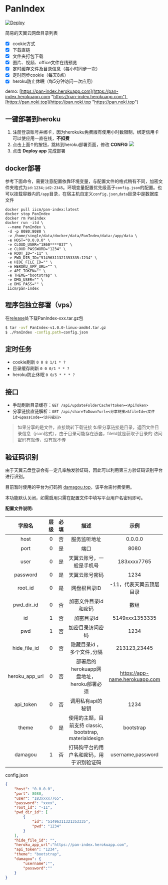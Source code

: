 # PanIndex
[![Deploy](https://www.herokucdn.com/deploy/button.png)](https://heroku.com/deploy?template=https://github.com/libsgh/PanIndex)

简易的天翼云网盘目录列表
- [x] cookie方式
- [x] 下载直链
- [x] 文件夹打包下载
- [x] 图片、视频、office文件在线预览
- [x] 定时缓存文件及目录信息（每小时同步一次）
- [x] 定时同步cookie（每天8点）
- [x] heroku防止休眠（每5分钟访问一次应用）

demo: [https://pan-index.herokuapp.com](https://pan-index.herokuapp.com "https://pan-index.herokuapp.com"),[https://pan.noki.top](https://pan.noki.top "https://pan.noki.top")
## 一键部署到heroku
1.  注册登录账号并绑卡，因为herokuku免费版有使用小时数限制，绑定信用卡可以使应用一直在线，**不扣费**
2.  点击上面↑的按钮，跳转到heroku部署页面，修改 **CONFIG**
![](https://raw.githubusercontent.com/libsgh/PanIndex/master/doc/1-2.png)
3. 点击 **Deploy app** 完成部署

## docker部署
参考下面命令，需要注意配置依靠环境变量，与配置文件的格式稍有不同，加密文件夹格式为`id:1234;id2:2345`。环境变量配置优先级高于`config.json`的配置。也可以挂载容器内的`/app`目录，在宿主机自定义`config.json`,`data`目录中是数据库文件
```
docker pull iicm/pan-index:latest
docker stop PanIndex
docker rm PanIndex
docker run -itd \
 --name PanIndex \
 -d -p 8080:8080 \
 -v /home/single/data/docker/data/PanIndex/data:/app/data \
 -e HOST="0.0.0.0" \
 -e CLOUD_USER="1860****837" \
 -e CLOUD_PASSWORD="1234" \
 -e ROOT_ID="-11" \
 -e PWD_DIR_ID="51496311321353335:1234" \
 -e HIDE_FILE_ID="" \
 -e HEROKU_APP_URL="" \
 -e API_TOKEN="" \
 -e THEME="bootstrap" \
 -e DMG_USER="" \
 -e DMG_PASS="" \
 iicm/pan-index
```
## 程序包独立部署（vps）
在[release](https://github.com/libsgh/PanIndex/releases "release")处下载PanIndex-xxx.tar.gz包
```bash
$ tar -xvf PanIndex-v1.0.0-linux-amd64.tar.gz
$ ./PanIndex -config.path=config.json
```

## 定时任务
- cookie刷新 `0 0 8 1/1 * ?`
- 目录缓存刷新 `0 0 0/1 * * ?`
- heroku防止休眠 `0 0/5 * * * ?`

## 接口
- 手动刷新目录缓存：`GET /api/updateFolderCache?token=<ApiToken>`
- 分享链接直链解析：`GET /api/shareToDown?url=<分享链接>&fileId=<文件id>&passCode=<访问密码>`

> 如果分享的是文件，直接跳转下载链接
> 如果分享链接是目录，返回文件目录信息（json格式），由于目录可能存在嵌套，fileId就是获取子目录的
> 访问密码有就传，没有就不传
  

## 验证码识别
由于天翼云盘登录会有一定几率触发验证码，因此可以利用第三方验证码识别平台进行识别。

目前暂时使用的平台为打码狗 [damagou.top](http://www.damagou.top)，该平台需付费使用。

本功能默认关闭，如需启用只需在配置文件中填写平台用户名密码即可。

**配置文件说明:**

|  字段名         | 层级  | 必填  | 描述                                                    | 示例                           |
| :-------------: | :----:| :---: | :-----------------------------------------------------: | :----------------------------: |
|  host           | 0     | 否    | 服务监听地址                                            | 0.0.0.0                        |
|  port           | 0     | 是    | 端口                                                    | 8080                           |
|  user           | 0     | 是    | 天翼云账号，一般是手机号                                | 183xxxx7765                    |
|  password       | 0     | 是    | 天翼云账号密码                                          | 1234                           |
|  root_id        | 0     | 是    | 网盘根目录ID                                            | -11，代表天翼云顶层目录        |
|  pwd_dir_id     | 0     | 否    | 加密文件目录id和密码                                    | 数组                           |
|  id             | 1     | 否    | 加密目录id                                              | 5149xxx1353335                 |
|  pwd            | 1     | 否    | 加密目录访问密码                                        | 1234                           |
|  hide_file_id   | 0     | 否    | 隐藏目录id ，多个文件`,`分隔                            | 213123,23445                   |
|  heroku_app_url | 0     | 否    | 部署后的herokuapp网盘地址，heroku部署必须               | https://app-name.herokuapp.com |
|  api_token      | 0     | 否    | 调用私有api的秘钥                                       | 1234                           |
|  theme          | 0     | 是    | 使用的主题，目前支持 classic, bootstrap, materialdesign | bootstrap                      |
|  damagou        | 1     | 否    | 打码狗平台的用户名和密码，用于识别验证码                | username,password              |

config.json
```json
{
    "host": "0.0.0.0",
    "port": 8080,
    "user": "183xxxx7765",
    "password": "xxxx",
    "root_id": "-11",
    "pwd_dir_id": [
        {
            "id": "51496311321353335",
            "pwd": "1234"
        }
    ],
    "hide_file_id": "",
    "heroku_app_url":"https://pan-index.herokuapp.com",
    "api_token": "1234",
    "theme": "bootstrap",
    "damagou": {
        "username":"",
        "password":""
    }
}
```

